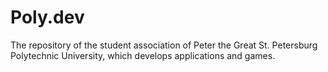 # Poly.dev
The repository of the student association of Peter the Great St. Petersburg Polytechnic University, which develops applications and games.
